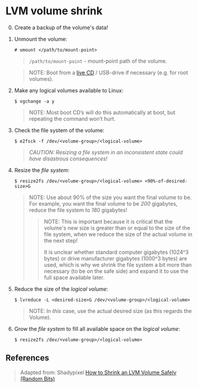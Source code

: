 # LVM volume shrink

0. Create a backup of the volume's data!

1. Unmount the volume:

	```
	# umount </path/to/mount-point>
	```

	> `/path/to/mount-point` - mount-point path of the volume.

	> NOTE: Boot from a [live CD][1] / USB-drive if necessary (e.g. for root volumes).

2. Make any logical volumes available to Linux:

	```
	$ vgchange -a y
	```

	> NOTE: Most boot CD’s will do this automatically at boot, but repeating the command won’t hurt.

2. Check the file system of the volume:

	```
	$ e2fsck -f /dev/<volume-group>/<logical-volume>
	```

	>_CAUTION: Resizing a file system in an inconsistent state could have disastrous consequences!_

3. Resize the _file system_:

	```
	$ resize2fs /dev/<volume-group>/<logical-volume> <90%-of-desired-size>G
	```

	> NOTE: Use about 90% of the size you want the final volume to be. For example, you want the final volume to be _200_ gigabytes, reduce the file system to _180_ gigabytes!
	>
	> > NOTE: This is important because it is critical that the volume's new size is greater than or equal to the size of the file system, when we reduce the size of the actual volume in the next step!
	> >
	> > It is unclear whether standard computer gigabytes (1024^3 bytes) or drive manufacturer gigabytes (1000^3 bytes) are used, which is why we shrink the file system a bit more than necessary (to be on the safe side) and expand it to use the full space available later.

4. Reduce the size of the _logical volume_:

	```
	$ lvreduce -L <desired-size>G /dev/<volume-group>/<logical-volume>
	```

	> NOTE: In _this_ case, use the actual desired size (as this regards the Volume).

5. Grow the _file system_ to fill all available space on the _logical volume_:

	```
	$ resize2fs /dev/<volume-group>/<logical-volume>
	```

## References

> Adapted from: Shadypixel
[How to Shrink an LVM Volume Safely (Random Bits)][2]

<!-- REFERENCES -->

[1]:https://www.system-rescue-cd.org/SystemRescueCd_Homepage
[2]:https://blog.shadypixel.com/how-to-shrink-an-lvm-volume-safely/
